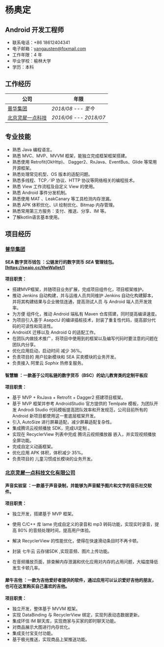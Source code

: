 # 杨奥定

## Android 开发工程师

* 联系电话：+86 18612404341
* 电子邮箱：yangausten@foxmail.com
* 工作年限：4 年
* 毕业学校：榆林大学
* 学历：本科



## 工作经历

| 公司                                                         | 年限                  |
| ------------------------------------------------------------ | --------------------- |
| [普华集团](https://www.peogoo.com/)                          | *2018/08 --- 至今*    |
| [北京灵犀一点科技](https://baike.baidu.com/item/%E5%8C%97%E4%BA%AC%E7%81%B5%E7%8A%80%E4%B8%80%E7%82%B9%E7%A7%91%E6%8A%80%E6%96%87%E5%8C%96%E6%9C%89%E9%99%90%E5%85%AC%E5%8F%B8/20551778?fr=aladdin) | *2016/06 --- 2018/07* |



## 专业技能

* 熟悉 Java 编程语言。
* 熟悉 MVC、MVP、MVVM 框架，能独立完成框架框架搭建。
* 熟悉使用 Retrofit(OkHttp)、 Dagger2、RxJava、EventBus、Glide 等常用开源框架。
* 熟悉处理常见机型、OS 版本的适配问题。
* 熟悉多线程、TCP／IP 协议、HTTP 协议等网络相关的编程技术。
* 熟悉 View 工作流程及自定义 View 的使用。
* 熟悉 Android 事件分发机制。
* 熟悉使用 MAT 、LeakCanary 等工具检测内存泄漏。
* 熟悉 APK 体积优化、UI 绘制优化、Bitmap 内存管理。
* 熟悉常用第三方服务：支付、推送、分享、IM 等。
* 了解kotlin语言基本使用。



## 项目经历

### [普华集团](https://www.peogoo.com/)

#### **SEA 数字货币钱包** ：公链发行的数字货币 ***SEA*** 管理钱包。[https://seaio.cc/theWallet/]

**项目职责：**

* 搭建MVP框架，并随项目业务扩展，完成项目组件化，项目框架维护。
* 推动 Jenkins 自动构建，并与运维人员共同维护 Jenkins 自动化构建脚本，并将其构建结果与企业微信连通，提高测试人员 与 Android 端人员开发效率。
* 为方便 组件化，推动 Android 端私有 Maven 仓库搭建，同时提高编译速度。
* 为项目引入基于 AsepctJ 的编译插桩技术，封装了重复性代码，提高部分代码的可读性和简洁性。
* AndroidX 迁移以及 Android Q 的适配工作。
* 在团队内做技术推广，将项目中使用到的框架以及编写代码时要注意的问题在团队内分享。
* 优化应用启动，启动时间 减少 36%。
* 负责项目的 用户拉新模块和 SEA 买卖模块的业务开发。
* 负责接入 阿里云 *Sophix* 热修复服务。



#### **智慧糖** ：一款基于公司私链的数字货币（BSC）的幼儿教育类的定制平板应

**项目职责：**

* 基于 MVP + RxJava + Retrofit + Dagger2 搭建项目框架。
* 基于 MVP 框架并参考 AndroidStudio 官方提供的 Temlpate 模板，为团队开发 Androdi Studio 代码模板提高团队效率和开发规范，公司目前所有的 Android 新项目都使用这一套底层框架开发。 
* 引入 AutoSize 进行屏幕适配，减少屏幕适配复杂性。
* 集成腾讯云视频播放 SDK，完成UI定制 。
* 实现在 RecyclerView 列表中完成 腾讯云视频播放器 嵌入，并实现视频播放全屏功能。
* 完成自定义动画框架。
* 优化应用 APK 体积，体积减少 35%。
* 负责项目的 儿童习惯成长模块的业务开发。

### [北京灵犀一点科技文化有限公司](https://baike.baidu.com/item/%E5%8C%97%E4%BA%AC%E7%81%B5%E7%8A%80%E4%B8%80%E7%82%B9%E7%A7%91%E6%8A%80%E6%96%87%E5%8C%96%E6%9C%89%E9%99%90%E5%85%AC%E5%8F%B8/20551778?fr=aladdin)

#### **声音实验室** ：一款基于声音录制，并能够为声音赋予图片和文字的音乐社交软件。

**项目职责：**

* 独立开发，搭建基于 MVP 框架。

* 使用 C/C++ 库 lame 完成自定义的录音和 mp3 转码功能，实现实时录音，提高 80% 的音频处理时间，提高用户体验。

* 解决 RecyclerView 的性能优化，使得在快速滑动条目时不再卡顿。

* 封装 七牛云 云存储SDK ,实现音频、图片上传功能。

* 在音频播放页面，排查解内存泄漏和优化应用对内存的占用问题，大幅度降低发生卡顿几率。

  

#### **犀牛吉他** ：一款为吉他爱好者提供的软件，通过应用可以认识爱好吉他的朋友，也可在这里购买自己喜欢的吉他。

**项目职责：**

* 独立开发，整体基于 MVVM 框架。
* 实现 DataBinding 与 RecyclerView 绑定，实现列表动态数据更新。
* 集成环信 IM 聊天库，实现商家与买家的即时聊天功能。
* 对商品展示大图进行内存优化。
* 集成支付宝支付功能。
* 基于极光推送，实现商品上架推送功能。









